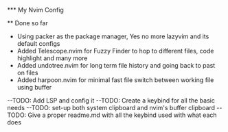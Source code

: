 *** My Nvim Config

** Done so far
- Using packer as the package manager, Yes no more lazyvim and its default configs
- Added Telescope.nvim for Fuzzy Finder to hop to different files, code highlight and many more
- Added undotree.nvim for long term file history and going back to past on files
- Added harpoon.nvim for minimal fast file switch between working file using buffer

--TODO: Add LSP and config it
--TODO: Create a keybind for all the basic needs
--TODO: set-up both system clipboard and nvim's buffer clipboard
--TODO: Give a proper readme.md with all the keybind used with what each does
